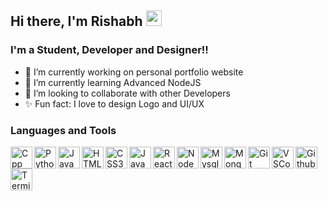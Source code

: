 ## Hi there, I'm Rishabh <img src="https://media.giphy.com/media/hvRJCLFzcasrR4ia7z/giphy.gif" width="25px">

### I'm a Student, Developer and Designer!!
- 🔭 I’m currently working on personal portfolio website
- 🌱 I’m currently learning Advanced NodeJS
- 👯 I’m looking to collaborate with other Developers
- ✨ Fun fact: I love to design Logo and UI/UX

### Languages and Tools

<img src="https://raw.githubusercontent.com/Rishabh-Kodes/Rishabh-Kodes/main/assets/svg/cpp.svg" align="left" alt="Cpp" height="35px"  /> 
<img src="https://raw.githubusercontent.com/Rishabh-Kodes/Rishabh-Kodes/main/assets/svg/python.svg" align="left" alt="Python" height="35px"  />
<img src="https://raw.githubusercontent.com/Rishabh-Kodes/Rishabh-Kodes/main/assets/svg/java.svg" align="left" alt="Java" height="35px"  />
<img src="https://raw.githubusercontent.com/Rishabh-Kodes/Rishabh-Kodes/main/assets/svg/html5.svg" align="left" alt="HTML5" height="35px"  />
<img src="https://raw.githubusercontent.com/Rishabh-Kodes/Rishabh-Kodes/main/assets/svg/css3.svg" align="left" alt="CSS3" height="35px"  />
<img src="https://raw.githubusercontent.com/Rishabh-Kodes/Rishabh-Kodes/main/assets/svg/javascript.svg" align="left" alt="JavaScript" height="35px"  />
<img src="https://raw.githubusercontent.com/Rishabh-Kodes/Rishabh-Kodes/main/assets/svg/reactjs.svg" align="left" alt="ReactJS" height="35px"  />
<img src="https://raw.githubusercontent.com/Rishabh-Kodes/Rishabh-Kodes/main/assets/svg/nodejs.svg" align="left" alt="NodeJS" height="35px"  />
<img src="https://raw.githubusercontent.com/Rishabh-Kodes/Rishabh-Kodes/main/assets/svg/mysql.svg" align="left" alt="Mysql" height="35px"  />
<img src="https://raw.githubusercontent.com/Rishabh-Kodes/Rishabh-Kodes/main/assets/svg/mongodb.svg" align="left" alt="MongoDB" height="35px" />
<img src="https://raw.githubusercontent.com/Rishabh-Kodes/Rishabh-Kodes/main/assets/svg/git.svg" align="left" alt="Git" height="35px"  />
<img src="https://raw.githubusercontent.com/Rishabh-Kodes/Rishabh-Kodes/main/assets/svg/vscode.svg" align="left" alt="VSCode" height="35px"  />
<img src="https://raw.githubusercontent.com/Rishabh-Kodes/Rishabh-Kodes/main/assets/svg/github.svg" align="left" alt="Github" height="35px"  />
<img src="https://raw.githubusercontent.com/Rishabh-Kodes/Rishabh-Kodes/main/assets/svg/terminal.svg" align="left" alt="Terminal" height="35px"  />
